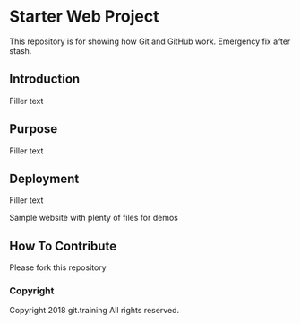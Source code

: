 # Starter Web Project

This repository is for showing how Git and GitHub work. Emergency fix after stash.

## Introduction

Filler text

## Purpose

Filler text

## Deployment

Filler text

Sample website with plenty of files for demos

## How To Contribute

Please fork this repository

### Copyright

Copyright 2018 git.training All rights reserved.
